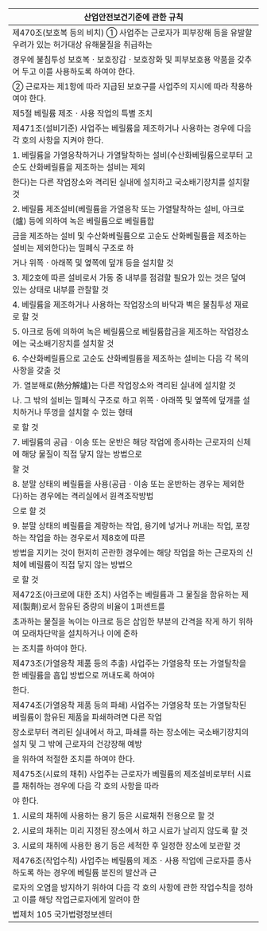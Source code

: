 | 산업안전보건기준에 관한 규칙 |
| --- |
| 제470조(보호복 등의 비치) ① 사업주는 근로자가 피부장해 등을 유발할 우려가 있는 허가대상 유해물질을 취급하는 |
| 경우에 불침투성 보호복ㆍ보호장갑ㆍ보호장화 및 피부보호용 약품을 갖추어 두고 이를 사용하도록 하여야 한다. |
| ② 근로자는 제1항에 따라 지급된 보호구를 사업주의 지시에 따라 착용하여야 한다. |
| 제5절 베릴륨 제조ㆍ사용 작업의 특별 조치 |
| 제471조(설비기준) 사업주는 베릴륨을 제조하거나 사용하는 경우에 다음 각 호의 사항을 지켜야 한다. |
| 1. 베릴륨을 가열응착하거나 가열탈착하는 설비(수산화베릴륨으로부터 고순도 산화베릴륨을 제조하는 설비는 제외 |
| 한다)는 다른 작업장소와 격리된 실내에 설치하고 국소배기장치를 설치할 것 |
| 2. 베릴륨 제조설비(베릴륨을 가열응착 또는 가열탈착하는 설비, 아크로(爐) 등에 의하여 녹은 베릴륨으로 베릴륨합 |
| 금을 제조하는 설비 및 수산화베릴륨으로 고순도 산화베릴륨을 제조하는 설비는 제외한다)는 밀폐식 구조로 하 |
| 거나 위쪽ㆍ아래쪽 및 옆쪽에 덮개 등을 설치할 것 |
| 3. 제2호에 따른 설비로서 가동 중 내부를 점검할 필요가 있는 것은 덮여 있는 상태로 내부를 관찰할 것 |
| 4. 베릴륨을 제조하거나 사용하는 작업장소의 바닥과 벽은 불침투성 재료로 할 것 |
| 5. 아크로 등에 의하여 녹은 베릴륨으로 베릴륨합금을 제조하는 작업장소에는 국소배기장치를 설치할 것 |
| 6. 수산화베릴륨으로 고순도 산화베릴륨을 제조하는 설비는 다음 각 목의 사항을 갖출 것 |
| 가. 열분해로(熱分解爐)는 다른 작업장소와 격리된 실내에 설치할 것 |
| 나. 그 밖의 설비는 밀폐식 구조로 하고 위쪽ㆍ아래쪽 및 옆쪽에 덮개를 설치하거나 뚜껑을 설치할 수 있는 형태 |
| 로 할 것 |
| 7. 베릴륨의 공급ㆍ이송 또는 운반은 해당 작업에 종사하는 근로자의 신체에 해당 물질이 직접 닿지 않는 방법으로 |
| 할 것 |
| 8. 분말 상태의 베릴륨을 사용(공급ㆍ이송 또는 운반하는 경우는 제외한다)하는 경우에는 격리실에서 원격조작방법 |
| 으로 할 것 |
| 9. 분말 상태의 베릴륨을 계량하는 작업, 용기에 넣거나 꺼내는 작업, 포장하는 작업을 하는 경우로서 제8호에 따른 |
| 방법을 지키는 것이 현저히 곤란한 경우에는 해당 작업을 하는 근로자의 신체에 베릴륨이 직접 닿지 않는 방법으 |
| 로 할 것 |
| 제472조(아크로에 대한 조치) 사업주는 베릴륨과 그 물질을 함유하는 제제(製劑)로서 함유된 중량의 비율이 1퍼센트를 |
| 초과하는 물질을 녹이는 아크로 등은 삽입한 부분의 간격을 작게 하기 위하여 모래차단막을 설치하거나 이에 준하 |
| 는 조치를 하여야 한다. |
| 제473조(가열응착 제품 등의 추출) 사업주는 가열응착 또는 가열탈착을 한 베릴륨을 흡입 방법으로 꺼내도록 하여야 |
| 한다. |
| 제474조(가열응착 제품 등의 파쇄) 사업주는 가열응착 또는 가열탈착된 베릴륨이 함유된 제품을 파쇄하려면 다른 작업 |
| 장소로부터 격리된 실내에서 하고, 파쇄를 하는 장소에는 국소배기장치의 설치 및 그 밖에 근로자의 건강장해 예방 |
| 을 위하여 적절한 조치를 하여야 한다. |
| 제475조(시료의 채취) 사업주는 근로자가 베릴륨의 제조설비로부터 시료를 채취하는 경우에 다음 각 호의 사항을 따라 |
| 야 한다. |
| 1. 시료의 채취에 사용하는 용기 등은 시료채취 전용으로 할 것 |
| 2. 시료의 채취는 미리 지정된 장소에서 하고 시료가 날리지 않도록 할 것 |
| 3. 시료의 채취에 사용한 용기 등은 세척한 후 일정한 장소에 보관할 것 |
| 제476조(작업수칙) 사업주는 베릴륨의 제조ㆍ사용 작업에 근로자를 종사하도록 하는 경우에 베릴륨 분진의 발산과 근 |
| 로자의 오염을 방지하기 위하여 다음 각 호의 사항에 관한 작업수칙을 정하고 이를 해당 작업근로자에게 알려야 한 |
| 법제처                                                            105                                                       국가법령정보센터 |